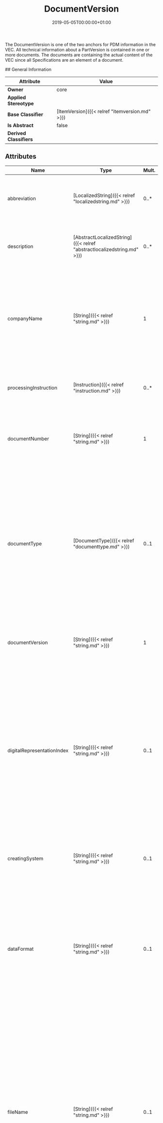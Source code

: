 ﻿---
title: DocumentVersion
toc: false
type: specs
date: "2019-05-05T00:00:00+01:00"
draft: false
menu_name: vec120

# Prev/next pager order (if `docs_section_pager` enabled in `params.toml`)
weight: 
---
<html><body><p>The DocumentVersion is one of the two anchors for PDM information in the VEC. All technical information about a PartVersion is contained in one or more documents. The documents are containing the actual content of the VEC since all Specifications are an element of a document. </p></body></html>
## General Information

| Attribute               | Value |
|-------------------------|-------|
| **Owner**               | core |
| **Applied Stereotype**  |   |
| **Base Classifier**     | [ItemVersion]({{< relref "itemversion.md" >}})<br/>  |
| **Is Abstract**         | false |
| **Derived Classifiers** |   |


## Attributes
|  Name  |  Type  |  Mult.  |  Description  |  Owning Classifier  |
|--------|--------|---------|---------------|--------------|
|abbreviation | [LocalizedString]({{< relref "localizedstring.md" >}}) | 0..* | <html>   <head>     </head>   <body>     <p> Room for a short name of the Item. In case of a document the attribute is wanted to contain its title.      </p>    </body> </html>  | [ItemVersion]({{< relref "itemversion.md" >}}) |
|description | [AbstractLocalizedString]({{< relref "abstractlocalizedstring.md" >}}) | 0..* | <html><body><p>Room for additional, human readable information about the ItemVersion.  e.g. Buchsengehäuse 26-polig </p></body></html> | [ItemVersion]({{< relref "itemversion.md" >}}) |
|companyName | [String]({{< relref "string.md" >}}) | 1 | <html>   <head>     </head>   <body>     <p> Defines the publishing company of the ItemVersion. The companyName is part of the main identifier of an ItemVersion together with the corresponding number (partNumber or documentNumber) and version (partVersion or documentVersion).      </p>    </body> </html>  | [ItemVersion]({{< relref "itemversion.md" >}}) |
|processingInstruction | [Instruction]({{< relref "instruction.md" >}}) | 0..* | <html><body><p>Processing instructions for the application of the part or the document.  </p></body></html> | [ItemVersion]({{< relref "itemversion.md" >}}) |
|documentNumber | [String]({{< relref "string.md" >}}) | 1 | <html>   <head>     </head>   <body>     <p> The documentNumber is the major identifier of a DocumentVersion. The format is user defined and respectively company specific.       </p>  </body> </html> | [DocumentVersion]({{< relref "documentversion.md" >}}) |
|documentType | [DocumentType]({{< relref "documenttype.md" >}}) | 0..1 | <html>   <head>     </head>   <body>     <p> The type of the document, that is defined in an <i>OpenEnumeration </i>and gives a hint about the content of the document. Values for typical types of documents in the process are predefined (e.g. a part master document for the specification of a <i>PartVersion</i>).     </p>      <p> At later point, further constraint migth be attached to <i>documentType</i> defining a minimum content for certain types of documents.        </p>    </body> </html>  | [DocumentVersion]({{< relref "documentversion.md" >}}) |
|documentVersion | [String]({{< relref "string.md" >}}) | 1 | <html><body><p>The documentVersion specifies the version index of a document (see also documentNumber).  </p></body></html> | [DocumentVersion]({{< relref "documentversion.md" >}}) |
|digitalRepresentationIndex | [String]({{< relref "string.md" >}}) | 0..1 | <html>   <head>     </head>   <body>     <p> An arbitrary change index that indicates if the digital representation (the content in VEC) of this <i>DocumentVersion</i> has been changed /&#160;regenerated. This can be for example an index, a timestamp or a checksum. This allows the detection of changes in the content, even when the DocumentNumber &amp;&#160;DocumentVersion is the same.      </p>      <p> For a more detailed explanation in the context see &quot;Parts&#160;&amp;&#160;Documents&quot;. KBLFRM-837.      </p>  </body> </html> | [DocumentVersion]({{< relref "documentversion.md" >}}) |
|creatingSystem | [String]({{< relref "string.md" >}}) | 0..1 | <html><body><p>The creatingSystem specifies the computer application or the machine which is used to create the document. </p></body></html> | [DocumentVersion]({{< relref "documentversion.md" >}}) |
|dataFormat | [String]({{< relref "string.md" >}}) | 0..1 | <html>   <head>     </head>   <body>     <p> The dataFormat specifies the convention that was used to structure the information in the document. This is useful if the DocumentVersion is actually a pointer to an external document, which is not contained in the VEC or if the content of this DocumentVersion was automatically generated by the extraction of the information out of the original document.      </p>    </body> </html>  | [DocumentVersion]({{< relref "documentversion.md" >}}) |
|fileName | [String]({{< relref "string.md" >}}) | 0..1 | <html>   <head>     </head>   <body>     <p> The name of the file as it appears in the VEC-Package, including the folder structure (fully qualified name) that contains this <i>DocumentVersion</i>. If this DocumentVersion is a link to an external document (e.g. a ComponentSymbol), then the fileName attribute points to the file containing the original document. The usage of this attribute is only valid, if the original document is distributed along with the VEC-file in a VEC-Package. It must not point to any file location which is not part of the VEC-Package (e.g. a File on a central server file share).      </p>  </body> </html> | [DocumentVersion]({{< relref "documentversion.md" >}}) |
|location | [String]({{< relref "string.md" >}}) | 0..1 | <html>   <head>     </head>   <body>     <p> The location is a possibility to provide a reference to the source location of the <i>DocumentVersion</i> (e.g. a document management system or a archive system) where the original document can be found<i>.</i> The location shall be provided either as a URN&#160;or URL.       </p>      <p> &#160;      </p>  </body> </html> | [DocumentVersion]({{< relref "documentversion.md" >}}) |
|numberOfSheets | [String]({{< relref "string.md" >}}) | 0..1 | <html><body><p>The number of sheets contained in the document.  </p></body></html> | [DocumentVersion]({{< relref "documentversion.md" >}}) |

## Outgoing Relations
|    Type  |   Role   |   Mult.   |   Mult.   |   Description   |
|----------|----------|-----------|-----------|-----------------|
| [ItemEquivalence]({{< relref "itemequivalence.md" >}}) | itemEquivalence | 0..* | 1 | Specifies ItemEquivalances defined by the DocumentVersion.  |
| [PartVersion]({{< relref "partversion.md" >}}) | referencedPart | 0..* | 0..* | The association is an informative link which PartVersions are described by the DocumentVersion.   |
| [SheetOrChapter]({{< relref "sheetorchapter.md" >}}) | sheetOrChapter | 0..* | 1 | Specifies SheetOrChapters defined in this DocumentVersion. These are especially useful if the DocumentVersion represents an external reference.   |
| [Specification]({{< relref "specification.md" >}}) | specification | 0..* | 0..1 | Specifies the Specifications contained in the DocumentVersion. All structured, technical information in the VEC is described by such Specifications.   |
| [DocumentVersion]({{< relref "documentversion.md" >}}) | relatedDocument | 0..* | 0..* | The association is an informative link which DocumentVersion are related to each other (e.g. by derivation, A Harness-Drawing is related to a 3D-Model).   |
##  Incoming Relations
|    Type  |   Mult.  |   Role    |   Mult.   |   Description  |
|----------|----------|-----------|-----------|----------------|
| [RequirementsConformanceStatement]({{< relref "requirementsconformancestatement.md" >}}) |  |  | 1 | <html>   <head>     </head>   <body> References the <i>DocumentVersion</i> that contains the requirements to which a conformance statement shall be expressed.</body> </html> |
| [VecContent]({{< relref "veccontent.md" >}}) | 1 | documentVersion | 0..* | Specifies the DocumentVersions contained in the VEC-file.   |
| [ExternalMappingSpecification]({{< relref "externalmappingspecification.md" >}}) | 0..* | mappedDocument | 1 | <html>   <head>     </head>   <body>     <p> Reference to the <i>DocumentVersion</i> that represents the external data source that connected to the VEC content by the <i>ExternalMappingSpecification</i>.      </p>    </body> </html>  |
| [DocumentBasedInstruction]({{< relref "documentbasedinstruction.md" >}}) | 0..* | referencedDocument | 1 | References the DocumentVersion that is used as an Instruction.  |
| [ExtendableElement]({{< relref "extendableelement.md" >}}) | 0..* | referencedExternalDocuments | 0..* | <html>   <head>     </head>   <body>     <p> This association allows all <i>ExtendableElements</i> in the VEC&#160;to reference <i>DocumentVersions </i>as &quot;external reference&quot;.      </p>      <p> This association shall be used for the extension of elements in the VEC&#160;with information that can not be represented in the VEC&#160;in an appropriate way, but can be expressed in some external format (e.g. a specific symbol for a <i>ComponentNode</i>).       </p>      <p> D<i>ocumentVersions</i> referenced by this association shall not contain any <i>Specifications.</i>      </p>      <p> This association is no replacement for associations with a more precise semantic like the <i>DocumentBasedInstruction</i> or the associations between <i>PartVersion </i>and <i>DocumentVersion.</i>      </p>      <p> &#160;      </p>  </body> </html> |
| [DocumentVersion]({{< relref "documentversion.md" >}}) | 0..* | relatedDocument | 0..* | The association is an informative link which DocumentVersion are related to each other (e.g. by derivation, A Harness-Drawing is related to a 3D-Model).   |
